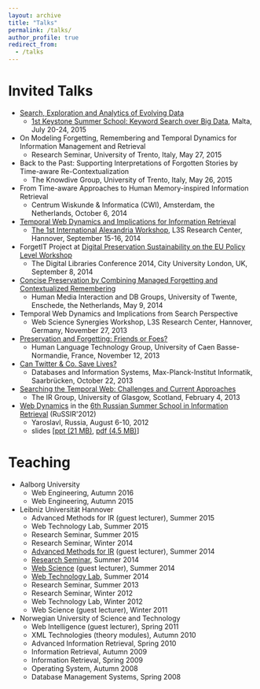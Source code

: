 ```yaml
---
layout: archive
title: "Talks"
permalink: /talks/
author_profile: true
redirect_from:
  - /talks
---
```


Invited Talks
======
* <a href="https://web.archive.org/web/20170426074425/http://www.slideshare.net/NattiyaKanhabua/search-exploration-and-analytics-of-evolving-data">Search, Exploration and Analytics of Evolving Data</a>
	* <a href="https://web.archive.org/web/20170426074425/http://keystone.opendatamalta.org/">1st Keystone Summer School: Keyword Search over Big Data</a>, Malta, July 20-24, 2015
* On Modeling Forgetting, Remembering and Temporal Dynamics for Information Management and Retrieval
	* Research Seminar, University of Trento, Italy, May 27, 2015
* Back to the Past: Supporting Interpretations of Forgotten Stories by Time-aware Re-Contextualization
	* The Knowdive Group, University of Trento, Italy, May 26, 2015
* From Time-aware Approaches to Human Memory-inspired Information Retrieval
	* Centrum Wiskunde &amp; Informatica (CWI), Amsterdam, the Netherlands, October 6, 2014
* <a href="https://web.archive.org/web/20170426074425/http://www.slideshare.net/NattiyaKanhabua/alexandria-searching-temporalweb">Temporal Web Dynamics and Implications for Information Retrieval</a>
	* <a href="https://web.archive.org/web/20170426074425/http://alexandria-project.eu/events/1st-international-alexandria-workshop/">The 1st International Alexandria Workshop</a>, L3S Research Center, Hannover, September 15-16, 2014
* ForgetIT Project at <a href="https://web.archive.org/web/20170426074425/http://wiki.opf-labs.org/display/SP/Digital+Preservation+Sustainability+on+the+EU+Policy+Level">Digital Preservation Sustainability on the EU Policy Level Workshop</a>
	* The Digital Libraries Conference 2014, City University London, UK, September 8, 2014
* <a href="https://web.archive.org/web/20170426074425/http://www.slideshare.net/NattiyaKanhabua/concise-preservation-by-combining-managed-forgetting-and-contextualized-remembering">Concise Preservation by Combining Managed Forgetting and Contextualized Remembering</a>
	* Human Media Interaction and DB Groups, University of Twente, Enschede, the Netherlands, May 9, 2014
* Temporal Web Dynamics and Implications from Search Perspective
	* Web Science Synergies Workshop, L3S Research Center, Hannover, Germany, November 27, 2013
* <a href="https://web.archive.org/web/20170426074425/http://www.slideshare.net/NattiyaKanhabua/preservation-and-forgetting-friends-or-foes">Preservation and Forgetting: Friends or Foes?</a>
	* Human Language Technology Group, University of Caen Basse-Normandie, France, November 12, 2013
* <a href="https://web.archive.org/web/20170426074425/http://www.slideshare.net/NattiyaKanhabua/can-twitter-co-save-lives">Can Twitter &amp; Co. Save Lives?</a>
	* Databases and Information Systems, Max-Planck-Institut Informatik, Saarbr&uuml;cken, October 22, 2013
* <a href="https://web.archive.org/web/20170426074425/http://www.slideshare.net/NattiyaKanhabua/searching-the-temporal-web-challenges-and-current-approaches">Searching the Temporal Web: Challenges and Current Approaches</a>
	* The IR Group, University of Glasgow, Scotland, February 4, 2013
* <a href="https://web.archive.org/web/20170426074425/http://www.slideshare.net/NattiyaKanhabua/dynamics-of-web-analysis-and-implications-from-search-perspective">Web Dynamics</a> in the <a href="https://web.archive.org/web/20170426074425/http://romip.ru/russir2012/">6th Russian Summer School in Information Retrieval</a> (RuSSIR'2012)
	* Yaroslavl, Russia, August 6-10, 2012
	* slides [<a href="slides/RuSSIR2012_Web_Dynamics.ppt">ppt (21 MB)</a>, <a href="slides/RuSSIR2012_Web_Dynamics.pdf">pdf (4.5 MB)</a>]

Teaching
======
* Aalborg University
	* Web Engineering, Autumn 2016
	* Web Engineering, Autumn 2015
* Leibniz Universit&auml;t Hannover
	* Advanced Methods for IR (guest lecturer), Summer 2015
	* Web Technology Lab, Summer 2015
	* Research Seminar, Summer 2015
	* Research Seminar, Winter 2014
	* <a href="https://web.archive.org/web/20170426074425/http://www.kbs.uni-hannover.de/243.html">Advanced Methods for IR</a> (guest lecturer), Summer 2014
	* <a href="https://web.archive.org/web/20170426074425/http://www.kbs.uni-hannover.de/97.html">Research Seminar</a>, Summer 2014
	* <a href="https://web.archive.org/web/20170426074425/http://www.kbs.uni-hannover.de/fileadmin/institut/pdf/webscience/2013-14/presentations/WS_04_SearchingTemporalWeb_01.pdf">Web Science</a> (guest lecturer), Summer 2014
	* <a href="https://web.archive.org/web/20170426074425/http://www.kbs.uni-hannover.de/10.html?&amp;tx_ttnews%5BbackPid%5D=99&amp;tx_ttnews%5Btt_news%5D=25&amp;cHash=8724a9cb78e41c05a183c2954b9a925d">Web Technology Lab</a>, Summer 2014
	* Research Seminar, Summer 2013
	* Research Seminar, Winter 2012
	* Web Technology Lab, Winter 2012
	* Web Science (guest lecturer), Winter 2011
* Norwegian University of Science and Technology
	* Web Intelligence (guest lecturer), Spring 2011
	* XML Technologies (theory modules), Autumn 2010
	* Advanced Information Retrieval, Spring 2010
	* Information Retrieval, Autumn 2009
	* Information Retrieval, Spring 2009
	* Operating System, Autumn 2008
	* Database Management Systems, Spring 2008